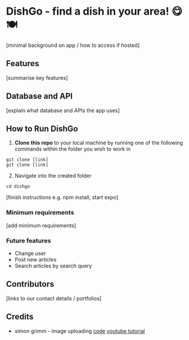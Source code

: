 # DishGo - find a dish in your area! 😋 🍽️

[minimal background on app / how to access if hosted]

## Features

[summarise key features]

## Database and API

[explain what database and APIs the app uses]

## How to Run DishGo

1. **Clone this repo** to your local machine by running one of the following commands within the folder you wish to work in

```
git clone [link]
git clone [link]
```


2. Navigate into the created folder

```
cd dishgo

```
[finish instructions e.g. npm install, start expo]

### Minimum requirements

[add minimum requirements]

### Future features

- Change user
- Post new articles
- Search articles by search query

## Contributors

[links to our contact details / portfolios]

## Credits

- simon grimm - image uploading [code](https://github.com/saimon24/react-native-resumable-upload-supabase) [youtube tutorial](https://www.youtube.com/watch?v=am6w5zEDk_g)